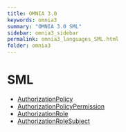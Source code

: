 ```yaml
---
title: OMNIA 3.0
keywords: omnia3
summary: "OMNIA 3.0 SML"
sidebar: omnia3_sidebar
permalink: omnia3_languages_SML.html
folder: omnia3
---
```


# SML

 - [AuthorizationPolicy](/AuthorizationPolicy.md)
 - [AuthorizationPolicyPermission](/AuthorizationPolicyPermission.md)
 - [AuthorizationRole](/AuthorizationRole.md)
 - [AuthorizationRoleSubject](/AuthorizationRoleSubject.md)
